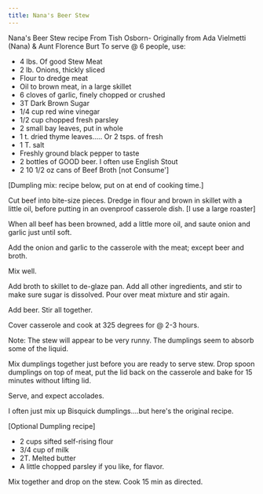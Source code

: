 ```yaml
---
title: Nana's Beer Stew
---
```


Nana's Beer Stew recipe
From Tish Osborn- Originally from Ada Vielmetti (Nana) & Aunt Florence Burt
To serve @ 6 people, use:

* 4 lbs. Of good Stew Meat
* 2 lb. Onions, thickly sliced
* Flour to dredge meat
* Oil to brown meat, in a large skillet
* 6 cloves of garlic, finely chopped or crushed
* 3T Dark Brown Sugar
* 1/4 cup red wine vinegar
* 1/2 cup chopped fresh parsley
* 2 small bay leaves, put in whole
* 1 t. dried thyme leaves..... Or 2 tsps. of fresh
* 1 T. salt
* Freshly ground black pepper to taste
* 2 bottles of GOOD beer. I often use English Stout
* 2 10 1/2 oz cans of Beef Broth [not Consume']

[Dumpling mix: recipe below, put on at end of cooking time.]

Cut beef into bite-size pieces. Dredge in flour and brown in skillet
with a little oil, before putting in an ovenproof casserole dish. [I
use a large roaster]

When all beef has been browned, add a little more oil, and saute
onion and garlic just until soft.

Add the onion and garlic to the casserole with the meat; except beer
and broth.

Mix well.

Add broth to skillet to de-glaze pan. Add all other ingredients,
and stir to make sure sugar is dissolved. Pour over meat mixture and
stir again.

Add beer. Stir all together.

Cover casserole and cook at 325 degrees for @ 2-3 hours.

Note: The stew will appear to be very runny. The dumplings seem to
absorb some of the liquid.

Mix dumplings together just before you are ready to serve stew. Drop
spoon dumplings on top of meat, put the lid back on the casserole and
bake for 15 minutes without lifting lid.

Serve, and expect accolades. 

I often just mix up Bisquick dumplings....but here's the original
recipe.

[Optional Dumpling recipe]

* 2 cups sifted self-rising flour
* 3/4 cup of milk
* 2T. Melted butter
* A little chopped parsley if you like, for flavor.

Mix together and drop on the stew. Cook 15 min as directed.
